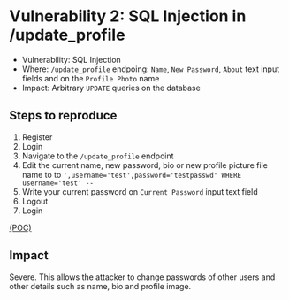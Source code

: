 # Vulnerability 2: SQL Injection in /update_profile

- Vulnerability: SQL Injection
- Where: `/update_profile` endpoing: `Name`, `New Password`, `About` text input fields and on the `Profile Photo` name
- Impact: Arbitrary `UPDATE` queries on the database

## Steps to reproduce

1. Register
2. Login
3. Navigate to the `/update_profile` endpoint
4. Edit the current name, new password, bio or new profile picture file name to to `',username='test',password='testpasswd' WHERE username='test' -- `
5. Write your current password on `Current Password` input text field
6. Logout
7. Login

[(POC)](vuln2.py)

## Impact

Severe. This allows the attacker to change passwords of other users and other details such as name, bio and profile image.
